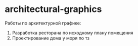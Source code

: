# architectural-graphics
Работы по архитектурной графике:
1. Разработка ресторана по исходному плану помещения
2. Проектирование дома у моря по тз
